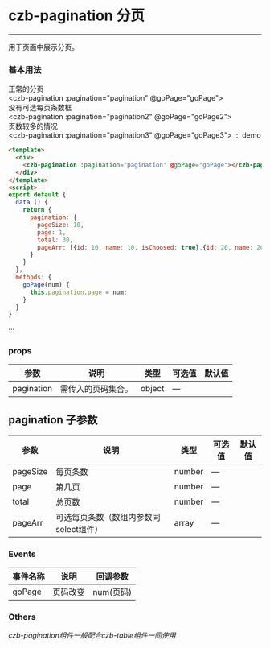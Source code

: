 <script>
import {czbPagination} from '../../packages/index'
export default {
  data () {
    return {
      pagination: {
        pageSize: 10,
        page: 1,
        total: 30,
        pageArr: [{id: 10, name: 10, isChoosed: true},{id: 20, name: 20},{id: 50, name: 50}]
      },
      pagination2: {
        pageSize: 10,
        page: 1,
        total: 30
      },
      pagination3: {
        pageSize: 10,
        page: 1,
        total: 80
      }
    }
  },
  methods: {
    goPage(num) {
      this.pagination.page = num;
    },
    goPage2(num) {
      this.pagination2.page = num;
    },
    goPage3(num) {
      this.pagination3.page = num;
    }
  }
}
</script>
# czb-pagination 分页
----
用于页面中展示分页。

### 基本用法
正常的分页<br>
<czb-pagination :pagination="pagination" @goPage="goPage"></czb-pagination><br>
没有可选每页条数框<br>
<czb-pagination :pagination="pagination2" @goPage="goPage2"></czb-pagination><br>
页数较多的情况<br>
<czb-pagination :pagination="pagination3" @goPage="goPage3"></czb-pagination>
::: demo
```html
<template>
  <div>
    <czb-pagination :pagination="pagination" @goPage="goPage"></czb-pagination>
  </div>
</template>
<script>
export default {
  data () {
    return {
      pagination: {
        pageSize: 10,
        page: 1,
        total: 30,
        pageArr: [{id: 10, name: 10, isChoosed: true},{id: 20, name: 20},{id: 50, name: 50}]
      }
    }
  },
  methods: {
    goPage(num) {
      this.pagination.page = num;
    }
  }
}
```
:::

### props
| 参数      | 说明                                 | 类型      | 可选值       | 默认值   |
|---------- |------------------------------------ |---------- |------------- |-------- |
|pagination      |	需传入的页码集合。                     |	 object  |	—           |	       |
## pagination 子参数
| 参数      | 说明                                 | 类型      | 可选值       | 默认值   |
|---------- |------------------------------------ |---------- |------------- |-------- |
|pageSize      |	每页条数                     |	 number  |	—           |	       |
|page      |	第几页                     |	 number  |	—           |	       |
|total      |	总页数                     |	 number  |	—           |	       |
|pageArr      |	可选每页条数（数组内参数同select组件）                  |	 array  |	—           |	       |
### Events
| 事件名称      | 说明       | 回调参数   |
|------------- |----------- |---------  |
|goPage    |页码改变  |num(页码)

### Others
_czb-pagination组件一般配合czb-table组件一同使用_